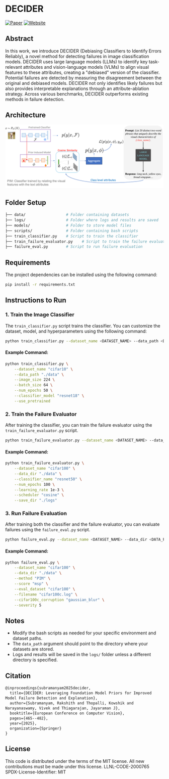 # DECIDER

[![Paper](https://img.shields.io/badge/Paper-Download-red)](https://arxiv.org/pdf/2408.00331) [![Website](https://img.shields.io/badge/Website-Visit-brightgreen)](https://link-to-website) 

<!-- [![Video](https://img.shields.io/badge/Video-Watch-blue)](https://link-to-video) -->

## Abstract

In this work, we introduce DECIDER (Debiasing Classifiers to Identify Errors Reliably), a novel method for detecting failures in image classification models. DECIDER uses large language models (LLMs) to identify key task-relevant attributes and vision-language models (VLMs) to align visual features to these attributes, creating a "debiased" version of the classifier. Potential failures are detected by measuring the disagreement between the original and debiased models. DECIDER not only identifies likely failures but also provides interpretable explanations through an attribute-ablation strategy. Across various benchmarks, DECIDER outperforms existing methods in failure detection.

## Architecture
![Architecture](architecture.png)
<!-- Add the architecture.png to be displayed -->




## Folder Setup

```bash
├── data/                  # Folder containing datasets
├── logs/                  # Folder where logs and results are saved
├── models/                # Folder to store model files
├── scripts/               # Folder containing bash scripts
├── train_classifier.py    # Script to train the classifier
├── train_failure_evaluator.py    # Script to train the failure evaluator
├── failure_eval.py        # Script to run failure evaluation
```

## Requirements

The project dependencies can be installed using the following command:

```bash
pip install -r requirements.txt
```

## Instructions to Run

### 1. Train the Image Classifier

The `train_classifier.py` script trains the classifier. You can customize the dataset, model, and hyperparameters using the following command:

```bash
python train_classifier.py --dataset_name <DATASET_NAME> --data_path <DATA_PATH> [other optional arguments]
```

#### Example Command:

```bash
python train_classifier.py \
    --dataset_name "cifar10" \
    --data_path "./data" \
    --image_size 224 \
    --batch_size 64 \
    --num_epochs 50 \
    --classifier_model "resnet18" \
    --use_pretrained
```

### 2. Train the Failure Evaluator

After training the classifier, you can train the failure evaluator using the `train_failure_evaluator.py` script.

```bash
python train_failure_evaluator.py --dataset_name <DATASET_NAME> --data_dir <DATA_PATH> --classifier_name <CLASSIFIER_NAME> [other optional arguments]
```

#### Example Command:

```bash
python train_failure_evaluator.py \
    --dataset_name "cifar100" \
    --data_dir "./data" \
    --classifier_name "resnet50" \
    --num_epochs 100 \
    --learning_rate 1e-3 \
    --scheduler "cosine" \
    --save_dir "./logs"
```

### 3. Run Failure Evaluation

After training both the classifier and the failure evaluator, you can evaluate failures using the `failure_eval.py` script.

```bash
python failure_eval.py --dataset_name <DATASET_NAME> --data_dir <DATA_PATH> --method <METHOD> [other optional arguments]
```

#### Example Command:

```bash
python failure_eval.py \
    --dataset_name "cifar100" \
    --data_dir "./data" \
    --method "PIM" \
    --score "msp" \
    --eval_dataset "cifar100" \
    --filename "cifar100c.log" \
    --cifar100c_corruption "gaussian_blur" \
    --severity 5
```

## Notes

- Modify the bash scripts as needed for your specific environment and dataset paths.
- The `data_path` argument should point to the directory where your datasets are stored.
- Logs and results will be saved in the `logs/` folder unless a different directory is specified.

## Citation

```
@inproceedings{subramanyam2025decider,
  title={DECIDER: Leveraging Foundation Model Priors for Improved Model Failure Detection and Explanation},
  author={Subramanyam, Rakshith and Thopalli, Kowshik and Narayanaswamy, Vivek and Thiagarajan, Jayaraman J},
  booktitle={European Conference on Computer Vision},
  pages={465--482},
  year={2025},
  organization={Springer}
}
```

## License
This code is distributed under the terms of the MIT license. All new contributions must be made under this license. LLNL-CODE-2000765 SPDX-License-Identifier: MIT


